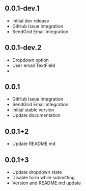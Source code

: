 ## 0.0.1-dev.1

* Initial dev release
* GitHub Issue Integration
* SendGrid Email integration

## 0.0.1-dev.2

* Dropdown option
* User email TextField
* 
## 0.0.1

* GitHub Issue Integration
* SendGrid Email integration
* Initial stable version
* Update documentation

## 0.0.1+2
* Update README.md

## 0.0.1+3
* Update dropdown state
* Disable form while submitting
* Version and README.md update
